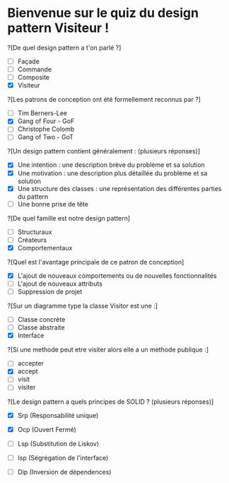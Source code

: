 # Bienvenue sur le quiz du design pattern Visiteur !
?[De quel design pattern a t'on parlé ?]
-[ ] Façade
-[ ] Commande
-[ ] Composite
-[x] Visiteur

?[Les patrons de conception ont été formellement reconnus par ?]
-[ ] Tim Berners-Lee
-[x] Gang of Four - GoF
-[ ] Christophe Colomb
-[ ] Gang of Two - GoT

?[Un design pattern contient généralement : (plusieurs réponses)]
-[x] Une intention : une description brève du problème et sa solution
-[x] Une motivation : une description plus détaillée du problème et sa solution
-[x] Une structure des classes : une représentation des différentes parties du pattern
-[ ] Une bonne prise de tête

?[De quel famille est notre design pattern]
-[ ] Structuraux 
-[ ] Créateurs
-[x] Comportementaux 

?[Quel est l'avantage principale de ce patron de conception]
-[x] L'ajout de nouveaux comportements ou de nouvelles fonctionnalités
-[ ] L'ajout de nouveaux attributs
-[ ] Suppression de projet

?[Sur un diagramme type la classe Visitor est une :]
-[ ] Classe concrète
-[ ] Classe abstraite
-[x] Interface

?[Si une methode peut etre visiter alors elle a un methode publique :]
-[ ] accepter
-[x] accept
-[ ] visit
-[ ] visiter

?[Le design pattern a quels principes de SOLID ? (plusieurs réponses)]
-[x] Srp (Responsabilité unique)
-[x] Ocp (Ouvert Fermé)
-[ ] Lsp (Substitution de Liskov)
-[ ] Isp (Ségrégation de l'interface)
-[ ] Dip (Inversion de dépendences)




```
